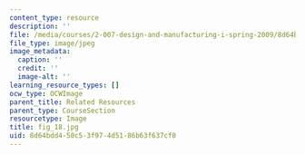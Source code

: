 ```yaml
---
content_type: resource
description: ''
file: /media/courses/2-007-design-and-manufacturing-i-spring-2009/8d64bdd450c53f974d5186b63f637cf0_fig_18.jpg
file_type: image/jpeg
image_metadata:
  caption: ''
  credit: ''
  image-alt: ''
learning_resource_types: []
ocw_type: OCWImage
parent_title: Related Resources
parent_type: CourseSection
resourcetype: Image
title: fig_18.jpg
uid: 8d64bdd4-50c5-3f97-4d51-86b63f637cf0
---
```

